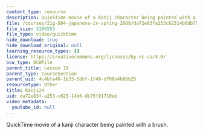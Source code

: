 ```yaml
---
content_type: resource
description: QuickTime movie of a kanji character being painted with a brush.
file: /courses/21g-504-japanese-iv-spring-2009/da72e83fa253c62514b6db75f91710eb_Kanji24.mov
file_size: 3186553
file_type: video/quicktime
hide_download: true
hide_download_original: null
learning_resource_types: []
license: https://creativecommons.org/licenses/by-nc-sa/4.0/
ocw_type: OCWFile
parent_title: Lesson 19
parent_type: CourseSection
parent_uid: 4c4bfa40-1b33-5dbf-1f49-d700b4b86b25
resourcetype: Other
title: Kanji24
uid: da72e83f-a253-c625-14b6-db75f91710eb
video_metadata:
  youtube_id: null
---
```

QuickTime movie of a kanji character being painted with a brush.